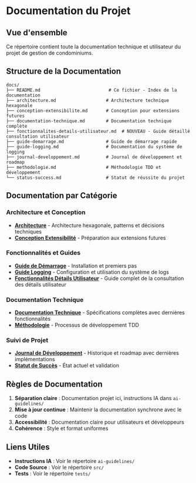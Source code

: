 # Documentation du Projet

## Vue d'ensemble

Ce répertoire contient toute la documentation technique et utilisateur du projet de gestion de condominiums.

## Structure de la Documentation

```
docs/
├── README.md                          # Ce fichier - Index de la documentation
├── architecture.md                   # Architecture technique hexagonale
├── conception-extensibilite.md       # Conception pour extensions futures
├── documentation-technique.md        # Documentation technique complète
├── fonctionnalites-details-utilisateur.md  # NOUVEAU - Guide détaillé consultation utilisateur
├── guide-demarrage.md                # Guide de démarrage rapide
├── guide-logging.md                  # Documentation du système de logging
├── journal-developpement.md          # Journal de développement et roadmap
├── methodologie.md                   # Méthodologie TDD et développement
└── status-success.md                 # Statut de réussite du projet
```

## Documentation par Catégorie

### Architecture et Conception
- **[Architecture](architecture.md)** - Architecture hexagonale, patterns et décisions techniques
- **[Conception Extensibilité](conception-extensibilite.md)** - Préparation aux extensions futures

### Fonctionnalités et Guides
- **[Guide de Démarrage](guide-demarrage.md)** - Installation et premiers pas
- **[Guide Logging](guide-logging.md)** - Configuration et utilisation du système de logs
- **[Fonctionnalités Détails Utilisateur](fonctionnalites-details-utilisateur.md)** - Guide complet de la consultation des détails utilisateur

### Documentation Technique
- **[Documentation Technique](documentation-technique.md)** - Spécifications complètes avec dernières fonctionnalités
- **[Méthodologie](methodologie.md)** - Processus de développement TDD

### Suivi de Projet
- **[Journal de Développement](journal-developpement.md)** - Historique et roadmap avec dernières implémentations
- **[Statut de Succès](status-success.md)** - État actuel et validation

## Règles de Documentation

1. **Séparation claire** : Documentation projet ici, instructions IA dans `ai-guidelines/`
2. **Mise à jour continue** : Maintenir la documentation synchrone avec le code
3. **Accessibilité** : Documentation claire pour utilisateurs et développeurs
4. **Cohérence** : Style et format uniformes

## Liens Utiles

- **Instructions IA** : Voir le répertoire `ai-guidelines/`
- **Code Source** : Voir le répertoire `src/`
- **Tests** : Voir le répertoire `tests/`
